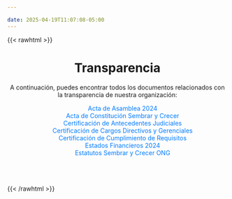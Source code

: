 ```yaml
---

date: 2025-04-19T11:07:08-05:00
---
```


{{< rawhtml >}}
<h1 style="text-align: center;">Transparencia</h1>
<p style="text-align: center;">A continuación, puedes encontrar todos los documentos relacionados con la transparencia de nuestra organización:</p>
<ul style="text-align: center; list-style-type: none;">
  <li>
    <a href="/transparency/ACTA DE ASAMBLEA 2024 - Copy.pdf" target="_blank" style="text-decoration: none; color: #007bff;">
      Acta de Asamblea 2024
    </a>
  </li>
  <li>
    <a href="/transparency/Acta de Constitución Sembrar y Crecer FIRMADA - Copy.pdf" target="_blank" style="text-decoration: none; color: #007bff;">
      Acta de Constitución Sembrar y Crecer
    </a>
  </li>
  <li>
    <a href="/transparency/CERTIFICACIÓN ANTECEDENTES JUDICIALES Y CADUCIDAD DE - Copy.pdf" target="_blank" style="text-decoration: none; color: #007bff;">
      Certificación de Antecedentes Judiciales
    </a>
  </li>
  <li>
    <a href="/transparency/CERTIFICACIÓN CARGOS DIRECTIVOS Y GERENCIALES EL susc - Copy.pdf" target="_blank" style="text-decoration: none; color: #007bff;">
      Certificación de Cargos Directivos y Gerenciales
    </a>
  </li>
  <li>
    <a href="/transparency/CERTIFICACIÓN DE CUMPLIMIENTO DE REQUISITOS PARA PERM.docx - Copy.pdf" target="_blank" style="text-decoration: none; color: #007bff;">
      Certificación de Cumplimiento de Requisitos
    </a>
  </li>
  <li>
    <a href="/transparency/Estados Financieros 2024.pdf" target="_blank" style="text-decoration: none; color: #007bff;">
      Estados Financieros 2024
    </a>
  </li>
  <li>
    <a href="/transparency/Estatutos Sembrar y Crecer ONG fimados.pdf" target="_blank" style="text-decoration: none; color: #007bff;">
      Estatutos Sembrar y Crecer ONG
    </a>
  </li>
</ul>
<br><br><br>
{{< /rawhtml >}}